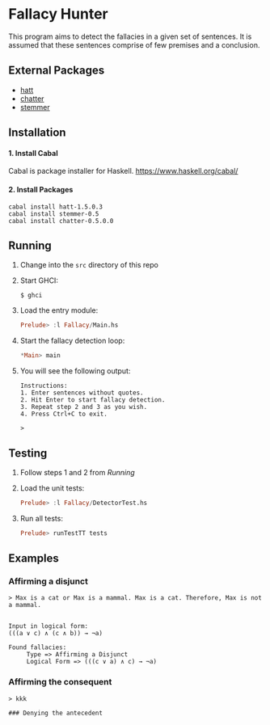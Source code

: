 # Fallacy Hunter

This program aims to detect the fallacies in a given set of sentences. It is assumed that these sentences comprise of few premises and a conclusion.

## External Packages
- [hatt](http://hackage.haskell.org/package/hatt-1.5.0.3)
- [chatter](http://hackage.haskell.org/package/chatter-0.5.0.0)
- [stemmer](https://hackage.haskell.org/package/stemmer-0.5/docs/NLP-Stemmer.html)

## Installation

#### 1. Install Cabal

Cabal is package installer for Haskell. https://www.haskell.org/cabal/

#### 2. Install Packages
```
cabal install hatt-1.5.0.3
cabal install stemmer-0.5
cabal install chatter-0.5.0.0
```

## Running

1. Change into the `src` directory of this repo

2. Start GHCI:
	```
	$ ghci
	```

3. Load the entry module:
	```haskell
	Prelude> :l Fallacy/Main.hs
	```

4. Start the fallacy detection loop:
	```haskell
	*Main> main
	```

5. You will see the following output:
	```
	Instructions:
	1. Enter sentences without quotes.
	2. Hit Enter to start fallacy detection.
	3. Repeat step 2 and 3 as you wish.
	4. Press Ctrl+C to exit.
	
	> 
	```


## Testing

1. Follow steps 1 and 2 from _Running_

2. Load the unit tests:
	```haskell
	Prelude> :l Fallacy/DetectorTest.hs
	```

3. Run all tests:
	```haskell
	Prelude> runTestTT tests
	```


## Examples

### Affirming a disjunct
```
> Max is a cat or Max is a mammal. Max is a cat. Therefore, Max is not a mammal.


Input in logical form:
(((a ∨ c) ∧ (c ∧ b)) → ¬a)

Found fallacies:
     Type => Affirming a Disjunct
     Logical Form => (((c ∨ a) ∧ c) → ¬a)
```
### Affirming the consequent
```
> kkk

### Denying the antecedent
